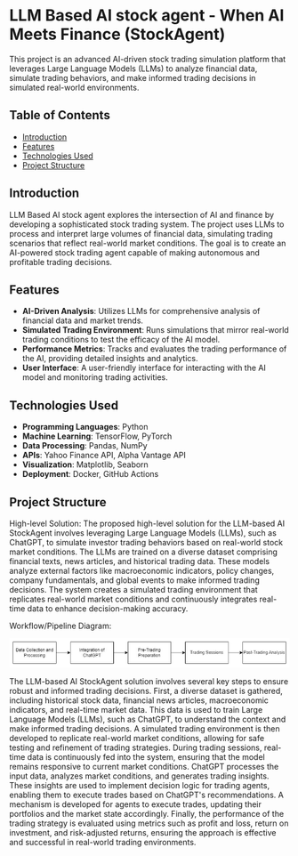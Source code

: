# LLM Based AI stock agent - When AI Meets Finance (StockAgent)

This project is an advanced AI-driven stock trading simulation platform that leverages Large Language Models (LLMs) to analyze financial data, simulate trading behaviors, and make informed trading decisions in simulated real-world environments.

## Table of Contents

- [Introduction](#introduction)
- [Features](#features)
- [Technologies Used](#technologies-used)
- [Project Structure](#project-structure)

## Introduction

LLM Based AI stock agent explores the intersection of AI and finance by developing a sophisticated stock trading system. The project uses LLMs to process and interpret large volumes of financial data, simulating trading scenarios that reflect real-world market conditions. The goal is to create an AI-powered stock trading agent capable of making autonomous and profitable trading decisions.

## Features

- **AI-Driven Analysis**: Utilizes LLMs for comprehensive analysis of financial data and market trends.
- **Simulated Trading Environment**: Runs simulations that mirror real-world trading conditions to test the efficacy of the AI model.
- **Performance Metrics**: Tracks and evaluates the trading performance of the AI, providing detailed insights and analytics.
- **User Interface**: A user-friendly interface for interacting with the AI model and monitoring trading activities.

## Technologies Used

- **Programming Languages**: Python
- **Machine Learning**: TensorFlow, PyTorch
- **Data Processing**: Pandas, NumPy
- **APIs**: Yahoo Finance API, Alpha Vantage API
- **Visualization**: Matplotlib, Seaborn
- **Deployment**: Docker, GitHub Actions

## Project Structure
High-level Solution: The proposed high-level solution for the LLM-based AI StockAgent involves leveraging
Large Language Models (LLMs), such as ChatGPT, to simulate investor trading behaviors based on real-world stock
market conditions. The LLMs are trained on a diverse dataset comprising financial texts, news articles, and
historical trading data. These models analyze external factors like macroeconomic indicators, policy changes,
company fundamentals, and global events to make informed trading decisions. The system creates a simulated
trading environment that replicates real-world market conditions and continuously integrates real-time data to
enhance decision-making accuracy.

Workflow/Pipeline Diagram:

![System Architecture Diagram](Images/Workflow.jpg)


The LLM-based AI StockAgent solution involves several key steps to ensure robust and informed trading decisions.
First, a diverse dataset is gathered, including historical stock data, financial news articles, macroeconomic
indicators, and real-time market data. This data is used to train Large Language Models (LLMs), such as ChatGPT,
to understand the context and make informed trading decisions. A simulated trading environment is then developed
to replicate real-world market conditions, allowing for safe testing and refinement of trading strategies. During
trading sessions, real-time data is continuously fed into the system, ensuring that the model remains responsive to
current market conditions. ChatGPT processes the input data, analyzes market conditions, and generates trading
insights. These insights are used to implement decision logic for trading agents, enabling them to execute trades
based on ChatGPT's recommendations. A mechanism is developed for agents to execute trades, updating their
portfolios and the market state accordingly. Finally, the performance of the trading strategy is evaluated using
metrics such as profit and loss, return on investment, and risk-adjusted returns, ensuring the approach is effective
and successful in real-world trading environments.

